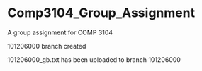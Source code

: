 # Comp3104_Group_Assignment
A group assignment for COMP 3104

101206000 branch created

101206000_gb.txt has been uploaded to branch 101206000
